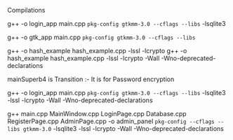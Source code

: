 Compilations

g++ -o login_app main.cpp `pkg-config gtkmm-3.0 --cflags --libs` -lsqlite3


g++ -o gtk_app main.cpp `pkg-config gtkmm-3.0 --cflags --libs`

g++ -o hash_example hash_example.cpp -lssl -lcrypto
g++ -o hash_example hash_example.cpp -lssl -lcrypto -Wall -Wno-deprecated-declarations
 

mainSuperb4 is Transition :- It is for Password encryption


g++ -o login_app main.cpp `pkg-config gtkmm-3.0 --cflags --libs` -lsqlite3 -lssl -lcrypto -Wall -Wno-deprecated-declarations


g++ main.cpp MainWindow.cpp LoginPage.cpp Database.cpp RegisterPage.cpp AdminPage.cpp     -o admin_panel `pkg-config --cflags --libs gtkmm-3.0` -lsqlite3 -lssl -lcrypto -Wall -Wno-deprecated-declarations